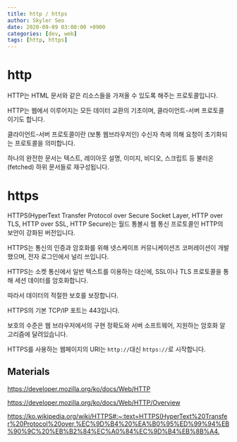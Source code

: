 ```yaml
---
title: http / https
author: Skyler Seo
date: 2020-09-09 03:00:00 +0900
categories: [dev, web]
tags: [http, https]
---
```


# http

HTTP는 HTML 문서와 같은 리소스들을 가져올 수 있도록 해주는 프로토콜입니다.

HTTP는 웹에서 이루어지는 모든 데이터 교환의 기초이며, 클라이언트-서버 프로토콜이기도 합니다.

클라이언트-서버 프로토콜이란 (보통 웹브라우저인) 수신자 측에 의해 요청이 초기화되는 프로토콜을 의미합니다.

하나의 완전한 문서는 텍스트, 레이아웃 설명, 이미지, 비디오, 스크립트 등 불러온(fetched) 하위 문서들로 재구성됩니다.

# https

HTTPS(HyperText Transfer Protocol over Secure Socket Layer, HTTP over TLS, HTTP over SSL, HTTP Secure)는 월드 통볼시 웹 통신 프로토콜인 HTTP의 보안이 강화된 버전입니다.

HTTPS는 통신의 인증과 암호화를 위해 넷스케이프 커뮤니케이션즈 코퍼레이션이 개발했으며, 전자 로그인에서 널리 쓰입니다.

HTTPS는 소켓 통신에서 일반 텍스트를 이용하는 대신에, SSL이나 TLS 프로토콜을 통해 세션 데이터를 암호화합니다.

따라서 데이터의 적절한 보호를 보장합니다.

HTTPS의 기본 TCP/IP 포트는 443입니다.

보호의 수준은 웹 브라우저에서의 구현 정확도와 서버 소프트웨어, 지원하는 암호화 알고리즘에 달려있습니다.

HTTPS를 사용하는 웹페이지의 URI는 `http://`대신 `https://`로 시작합니다.

## Materials

<https://developer.mozilla.org/ko/docs/Web/HTTP>

<https://developer.mozilla.org/ko/docs/Web/HTTP/Overview>

<https://ko.wikipedia.org/wiki/HTTPS#:~:text=HTTPS(HyperText%20Transfer%20Protocol%20over,%EC%9D%B4%20%EA%B0%95%ED%99%94%EB%90%9C%20%EB%B2%84%EC%A0%84%EC%9D%B4%EB%8B%A4.>
